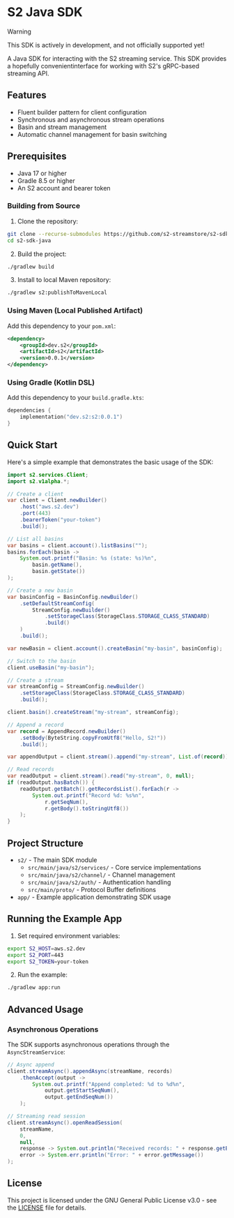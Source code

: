 # S2 Java SDK

> [!WARNING]
> This SDK is actively in development, and not officially supported yet!

A Java SDK for interacting with the S2 streaming service. This SDK provides a hopefully
convenientinterface for working with S2's gRPC-based streaming API.

## Features

- Fluent builder pattern for client configuration
- Synchronous and asynchronous stream operations
- Basin and stream management
- Automatic channel management for basin switching

## Prerequisites

- Java 17 or higher
- Gradle 8.5 or higher
- An S2 account and bearer token

### Building from Source

1. Clone the repository:

```bash
git clone --recurse-submodules https://github.com/s2-streamstore/s2-sdk-java 
cd s2-sdk-java
```

2. Build the project:

```bash
./gradlew build
```

3. Install to local Maven repository:

```bash
./gradlew s2:publishToMavenLocal
```

### Using Maven (Local Published Artifact)

Add this dependency to your `pom.xml`:

```xml
<dependency>
    <groupId>dev.s2</groupId>
    <artifactId>s2</artifactId>
    <version>0.0.1</version>
</dependency>
```

### Using Gradle (Kotlin DSL)

Add this dependency to your `build.gradle.kts`:

```kotlin
dependencies {
    implementation("dev.s2:s2:0.0.1")
}
```

## Quick Start

Here's a simple example that demonstrates the basic usage of the SDK:

```java
import s2.services.Client;
import s2.v1alpha.*;

// Create a client
var client = Client.newBuilder()
    .host("aws.s2.dev")
    .port(443)
    .bearerToken("your-token")
    .build();

// List all basins
var basins = client.account().listBasins("");
basins.forEach(basin -> 
    System.out.printf("Basin: %s (state: %s)%n", 
        basin.getName(), 
        basin.getState())
);

// Create a new basin
var basinConfig = BasinConfig.newBuilder()
    .setDefaultStreamConfig(
        StreamConfig.newBuilder()
            .setStorageClass(StorageClass.STORAGE_CLASS_STANDARD)
            .build()
    )
    .build();

var newBasin = client.account().createBasin("my-basin", basinConfig);

// Switch to the basin
client.useBasin("my-basin");

// Create a stream
var streamConfig = StreamConfig.newBuilder()
    .setStorageClass(StorageClass.STORAGE_CLASS_STANDARD)
    .build();

client.basin().createStream("my-stream", streamConfig);

// Append a record
var record = AppendRecord.newBuilder()
    .setBody(ByteString.copyFromUtf8("Hello, S2!"))
    .build();

var appendOutput = client.stream().append("my-stream", List.of(record));

// Read records
var readOutput = client.stream().read("my-stream", 0, null);
if (readOutput.hasBatch()) {
    readOutput.getBatch().getRecordsList().forEach(r -> 
        System.out.printf("Record %d: %s%n", 
            r.getSeqNum(), 
            r.getBody().toStringUtf8())
    );
}
```

## Project Structure

- `s2/` - The main SDK module
    - `src/main/java/s2/services/` - Core service implementations
    - `src/main/java/s2/channel/` - Channel management
    - `src/main/java/s2/auth/` - Authentication handling
    - `src/main/proto/` - Protocol Buffer definitions
- `app/` - Example application demonstrating SDK usage

## Running the Example App

1. Set required environment variables:

```bash
export S2_HOST=aws.s2.dev
export S2_PORT=443
export S2_TOKEN=your-token
```

2. Run the example:

```bash
./gradlew app:run
```

## Advanced Usage

### Asynchronous Operations

The SDK supports asynchronous operations through the `AsyncStreamService`:

```java
// Async append
client.streamAsync().appendAsync(streamName, records)
    .thenAccept(output -> 
        System.out.printf("Append completed: %d to %d%n", 
            output.getStartSeqNum(), 
            output.getEndSeqNum())
    );

// Streaming read session
client.streamAsync().openReadSession(
    streamName,
    0,
    null,
    response -> System.out.println("Received records: " + response.getBatch().getRecordsCount()),
    error -> System.err.println("Error: " + error.getMessage())
);
```

## License

This project is licensed under the GNU General Public License v3.0 - see the [LICENSE](LICENSE) file
for details.
